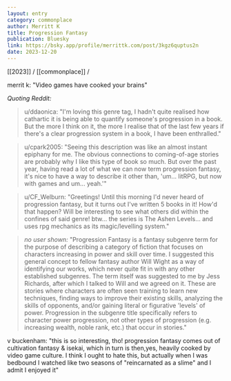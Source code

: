 ```yaml
---
layout: entry
category: commonplace
author: Merritt K
title: Progression Fantasy
publication: Bluesky
link: https://bsky.app/profile/merrittk.com/post/3kgz6quptus2n
date: 2023-12-20
---
```


[[2023]] / [[commonplace]] / 

merrit k: "Video games have cooked your brains"

*Quoting Reddit:*

> u/ddaonica: "I'm loving this genre tag, I hadn't quite realised how cathartic it is being able to quantify someone's progression in a book. But the more I think on it, the more I realise that of the last few years if there's a clear progression system in a book, I have been enthralled."

> u/cpark2005: "Seeing this description was like an almost instant epiphany for me. The obvious connections to coming-of-age stories are probably why I like this type of book so much. But over the past year, having read a lot of what we can now term progression fantasy, it's nice to have a way to describe it other than, 'um... litRPG, but now with games and um... yeah.'"

> u/CF_Welburn: "Greetings! Until this morning I'd never heard of progression fantasy, but it turns out I've written 5 books in it! How'd that happen? Will be interesting to see what others did within the confines of said genre! btw... the series is The Ashen Levels... and uses rpg mechanics as its magic/levelling system."

> *no user shown:* "Progression Fantasy is a fantasy subgenre term for the purpose of describing a category of fiction that focuses on characters increasing in power and skill over time. I suggested this general concept to fellow fantasy author Will Wight as a way of identifying our works, which never quite fit in with any other established subgenres. The term itself was suggested to me by Jess Richards, after which I talked to Will and we agreed on it. These are stories where characters are often seen training to learn new techniques, finding ways to improve their existing skills, analyzing the skills of opponents, and/or gaining literal or figurative 'levels' of power. Progression in the subgenre title specifically refers to character power progression, not other types of progression (e.g. increasing wealth, noble rank, etc.) that occur in stories."

v buckenham: "this is so interesting, tho! progression fantasy comes out of cultivation fantasy & isekai, which in turn is then,yes, heavily cooked by video game culture. I think I ought to hate this, but actually when I was bedbound I watched like two seasons of "reincarnated as a slime" and I admit I enjoyed it"
